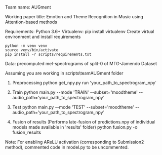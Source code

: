 Team name: AUGment

Working paper title: Emotion and Theme Recognition in Music using Attention-based methods

Requirements: 
    Python 3.6+
    Virtualenv: pip install virtualenv
    Create virtual environment and install requirements

    python -m venv venv
    source venv/bin/activate
    pip install -r scripts/requirements.txt

Data: precomputed mel-spectrograms of split-0 of MTG-Jamendo Dataset

Assuming you are working in scripts\teamAUGment folder

1. Preprocessing
python get_npy.py run 'your_path_to_spectrogram_npy'

2. Train
python main.py --mode 'TRAIN' --subset='moodtheme' --audio_path='your_path_to_spectrogram_npy'

3. Test
python main.py --mode 'TEST' --subset='moodtheme' --audio_path='your_path_to_spectrogram_npy'

4. Fusion of results (Performs late-fusion of predictions.npy of individual models made available in 'results' folder)
python fusion.py -o fusion_results

Note: For enabling AReLU activation (corresponding to Submission2 method), commented code in model.py to be uncommented.  

